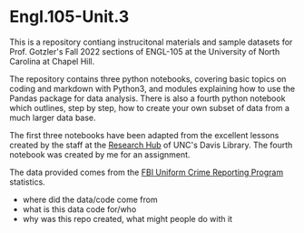 # Engl.105-Unit.3
This is a repository contiang instrucitonal materials and sample datasets for Prof. Gotzler's Fall 2022 sections of ENGL-105 at the University of North Carolina at Chapel Hill.

The repository contains three python notebooks, covering basic topics on coding and markdown with Python3, and modules explaining how to use the Pandas package for data analysis. There is also a fourth python notebook which outlines, step by step, how to create your own subset of data from a much larger data base.

The first three notebooks have been adapted from the excellent lessons created by the staff at the [Research Hub](https://library.unc.edu/data/) of UNC's Davis Library. The fourth notebook was created by me for an assignment.

The data provided comes from the [FBI Uniform Crime Reporting Program](https://ucr.fbi.gov/hate-crime/2013) statistics.

- where did the data/code come from
- what is this data code for/who
- why was this repo created, what might people do with it
